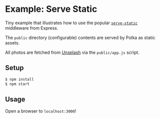 # Example: Serve Static

Tiny example that illustrates how to use the popular [`serve-static`](https://github.com/expressjs/serve-static) middleware from Express.

The `public` directory (configurable) contents are served by Polka as static assets.

All photos are fetched from [Unsplash](https://unsplash.com) via the `public/app.js` script.

## Setup

```sh
$ npm install
$ npm start
```

## Usage

Open a browser to `localhost:3000`!
